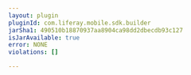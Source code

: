 ```yaml
---
layout: plugin
pluginId: com.liferay.mobile.sdk.builder
jarSha1: 490510b18870937aa8904ca98dd2dbecdb93c127
isJarAvailable: true
error: NONE
violations: []

---
```

